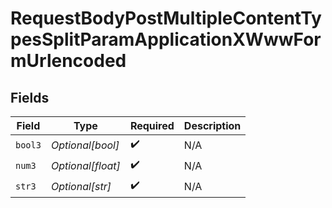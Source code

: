# RequestBodyPostMultipleContentTypesSplitParamApplicationXWwwFormUrlencoded


## Fields

| Field              | Type               | Required           | Description        |
| ------------------ | ------------------ | ------------------ | ------------------ |
| `bool3`            | *Optional[bool]*   | :heavy_check_mark: | N/A                |
| `num3`             | *Optional[float]*  | :heavy_check_mark: | N/A                |
| `str3`             | *Optional[str]*    | :heavy_check_mark: | N/A                |